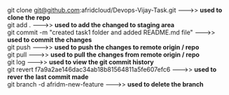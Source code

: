 git clone git@github.com:afridcloud/Devops-Vijay-Task.git --->> <b> used to clone the repo </b> <br />
git add . --->> <b> used to add the changed to staging area </b> <br />
git commit -m "created task1 folder and added README.md file" --->> <b> used to commit the changes </b> <br />
git push --->> <b> used to push the changes to remote origin / repo </b> <br />
git pull --->> <b> used to pull the changes from remote origin / repo </b> <br />
git log --->> <b> used to view the git commit history </b> <br />
git revert f7a9a2ae146dac34ab18b81564811a5fe607efc6 --->> <b> used to rever the last commit made </b> <br />
git branch -d afridm-new-feature --->> <b> used to delete the branch </b><br />
